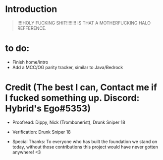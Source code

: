 # Introduction

> ‼️‼️HOLY FUCKING SHIT‼️‼️‼️‼️ IS THAT A MOTHERFUCKING HALO REFFERENCE.


# to do:
- Finish home/intro
- Add a MCC/OG parity tracker, similar to Java/Bedrock

# Credit (The best I can, Contact me if I fucked something up. Discord: Hybrid's Ego#5353)
- Proofread: 
Dippy, Nick (Trombonerist), Drunk Sniper 18

- Verification:
Drunk Sniper 18

- Special Thanks:
To everyone who has built the foundation we stand on today, without those contributions this project would have never gotten anywhere! <3
